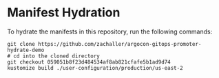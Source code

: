 # Manifest Hydration

To hydrate the manifests in this repository, run the following commands:

```shell
git clone https://github.com/zachaller/argocon-gitops-promoter-hydrate-demo
# cd into the cloned directory
git checkout 059051b8f23d484534af8ab821cfafe5b1ad9d74
kustomize build ./user-configuration/production/us-east-2
```
